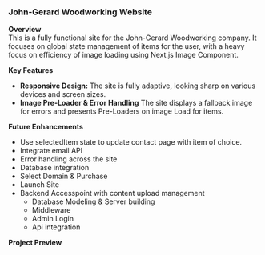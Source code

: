### John-Gerard Woodworking Website

**Overview**  
This is a fully functional site for the John-Gerard Woodworking company. It focuses on global state management of items for the user, with a heavy focus on efficiency of image loading using Next.js Image Component.

**Key Features**

- **Responsive Design:** The site is fully adaptive, looking sharp on various devices and screen sizes.
- **Image Pre-Loader & Error Handling** The site displays a fallback image for errors and presents Pre-Loaders on image Load for items.

**Future Enhancements**

- Use selectedItem state to update contact page with item of choice.
- Integrate email API
- Error handling across the site
- Database integration
- Select Domain & Purchase
- Launch Site
- Backend Accesspoint with content upload management
  - Database Modeling & Server building
  - Middleware
  - Admin Login
  - Api integration

**Project Preview**
